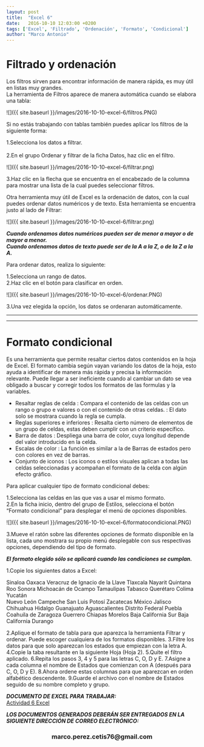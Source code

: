 ```yaml
---
layout: post
title:  "Excel 6"
date:   2016-10-10 12:03:00 +0200
tags: ['Excel', 'Filtrado', 'Ordenación', 'Formato', 'Condicional']
author: "Marco Antonio"
---
```


# Filtrado y ordenación 

Los filtros sirven para encontrar información de manera rápida, es muy útil en listas muy grandes. <br>
La herramienta de Filtros aparece de manera automática cuando se elabora una tabla: <br>

![]({{ site.baseurl }}/images/2016-10-10-excel-6/filtros.PNG)

Si no estás trabajando con tablas también puedes aplicar los filtros de la siguiente forma: <br>

1.Selecciona los datos a filtrar. <br>                  
2.En el grupo Ordenar y filtrar de la ficha Datos, haz clic en el filtro. <br>

![]({{ site.baseurl }}/images/2016-10-10-excel-6/filtrar.png)

3.Haz clic en la flecha que se encuentra en el encabezado de la columna para mostrar una lista de la cual puedes seleccionar filtros. <br>

Otra herramienta muy útil de Excel es la ordenación de datos, con la cual puedes ordenar datos numéricos y de texto. Esta herramienta se encuentra justo al lado de Filtrar:

![]({{ site.baseurl }}/images/2016-10-10-excel-6/filtrar.png)

***Cuando ordenamos datos numéricos pueden ser de menor a mayor o de mayor a menor.*** <br>
***Cuando ordenamos datos de texto puede ser de la A a la Z, o de la Z a la A.*** <br>

Para ordenar datos, realiza lo siguiente: <br>

1.Selecciona un rango de datos. <br>
2.Haz clic en el botón para clasificar en orden. <br>

![]({{ site.baseurl }}/images/2016-10-10-excel-6/ordenar.PNG)

3.Una vez elegida la opción, los datos se ordenaran automáticamente. <br>

***
***

# Formato condicional

Es una herramienta que permite resaltar ciertos datos contenidos en la hoja de Excel. El formato cambia según vayan variando los datos de la hoja, esto ayuda a identificar de manera más rápida y precisa la información relevante.
Puede llegar a ser ineficiente cuando al cambiar un dato se vea obligado a buscar y corregir todos los formatos de las formulas y la variables.

* Resaltar reglas de celda
 : Compara el contenido de las celdas con un rango o grupo e valores o con el contenido de otras celdas.
 : El dato solo se mostrara cuando la regla se cumpla.
* Reglas superiores e inferiores
 : Resalta cierto número de elementos de un grupo de celdas, estas deben cumplir con un criterio específico.
* Barra de datos
 : Despliega una barra de color, cuya longitud depende del valor introducido en la celda.
* Escalas de color
 : La función es similar a la de Barras de estados pero con colores en vez de barras.
* Conjunto de iconos
 : Los iconos o estilos visuales aplican a todas las celdas seleccionadas y acompañan el formato de la celda con algún efecto gráfico.


Para aplicar cualquier tipo de formato condicional debes:

1.Selecciona las celdas en las que vas a usar el mismo formato. <br>
2.En la ficha inicio, dentro del grupo de Estilos, selecciona el botón “Formato condicional” para desplegar el menú de opciones disponibles. <br>

![]({{ site.baseurl }}/images/2016-10-10-excel-6/formatocondicional.PNG)

3.Mueve el ratón sobre las diferentes opciones de formato disponible en la lista, cada uno mostrara su propio menú desplegable con sus respectivas opciones, dependiendo del tipo de formato. <br>

***El formato elegido sólo se aplicará cuando las condiciones se cumplan.***

1.Copie los siguientes datos a Excel:

Sinaloa
Oaxaca
Veracruz de Ignacio de la Llave
Tlaxcala
Nayarit
Quintana Roo
Sonora
Michoacán de Ocampo
Tamaulipas
Tabasco
Querétaro
Colima
Yucatán	 
Nuevo León
Campeche
San Luis Potosí
Zacatecas
México
Jalisco
Chihuahua
Hidalgo
Guanajuato
Aguascalientes
Distrito Federal
Puebla
Coahuila de Zaragoza
Guerrero 
Chiapas
Morelos
Baja California Sur
Baja California
Durango

2.Aplique el formato de tabla para que aparezca la herramienta Filtrar y ordenar. Puede escoger cualquiera de los formatos disponibles.
3.Filtre los datos para que solo aparezcan los estados que empiezan con la letra A.
4.Copie la taba resultante en la siguiente Hoja (Hoja 2).
5.Quite el filtro aplicado.
6.Repita los pasos 3, 4 y 5 para las letras C, O, D y E.
7.Asigne a cada columna el nombre de Estados que comienzan con A (después para C, O, D y E).
8.Ahora ordene estas columnas para que aparezcan en orden alfabético descendente.
9.Guarde el archivo con el nombre de Estados seguido de su nombre completo y grupo. 

***DOCUMENTO DE EXCEL PARA TRABAJAR:*** <br>
<a target="_blank" href="https://github.com/marcoC76/marcoc76.github.io/blob/master/pdf/Actividad%206.xlsx?raw=true">Actividad 6 Excel</a>


***LOS DOCUMENTOS GENERADOS DEBERÁN SER ENTREGADOS EN LA SIGUIENTE DIRECCIÓN DE CORREO ELECTRÓNICO:*** <br>
<center>
<h3>marco.perez.cetis76@gmail.com</h3>
</center>
